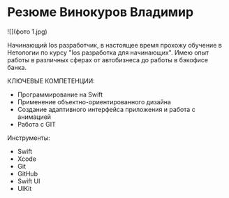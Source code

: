 # Резюме Винокуров Владимир

![](фото 1.jpg)

Начинающий Ios разработчик,  в настоящее время прохожу обучение в Нетологии по курсу "Ios разработка для начинающих". Имею опыт работы в различных сферах от автобизнеса до работы в бэкофисе банка.

КЛЮЧЕВЫЕ КОМПЕТЕНЦИИ:
* Программирование на Swift
* Применение объектно-ориентированного дизайна
* Создание адаптивного интерфейса приложения и работа с анимацией
* Работа с GIT

Инструменты:
* Swift
* Xcode
* Git
* GitHub
* Swift UI
* UIKit

